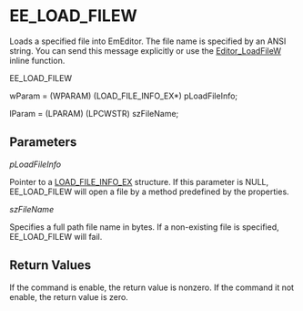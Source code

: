# EE\_LOAD\_FILEW

Loads a specified file into EmEditor. The file name is specified by an ANSI
string. You can send this message explicitly or use the
[Editor\_LoadFileW](../macro/editor_loadfilew) inline function.

EE\_LOAD\_FILEW

wParam = (WPARAM) (LOAD\_FILE\_INFO\_EX\*) pLoadFileInfo;

lParam = (LPARAM) (LPCWSTR) szFileName;

## Parameters

_pLoadFileInfo_

Pointer to a [LOAD\_FILE\_INFO\_EX](../structure/load_file_info) structure. If this parameter is NULL, EE\_LOAD\_FILEW will
open a file by a method predefined by the properties.

_szFileName_

Specifies a full path file name in bytes. If a non-existing file is
specified, EE\_LOAD\_FILEW will fail.

## Return Values

If the command is enable, the return value is nonzero. If the command it
not enable, the return value is zero.
